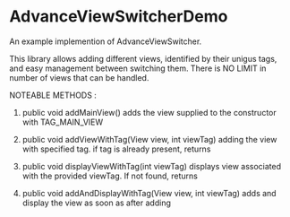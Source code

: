 # AdvanceViewSwitcherDemo

An example implemention of AdvanceViewSwitcher.

This library allows adding different views, identified by their unigus tags, and easy management between switching them.
There is NO LIMIT in number of views that can be handled.


NOTEABLE METHODS : 

1. public void addMainView()
   adds the view supplied to the constructor with TAG_MAIN_VIEW

2. public void addViewWithTag(View view, int viewTag)
   adding the view with specified tag. if tag is already present, returns

3. public void displayViewWithTag(int viewTag)
   displays view associated with the provided viewTag. If not found, returns

4. public void addAndDisplayWithTag(View view, int viewTag)
   adds and display the view as soon as after adding
